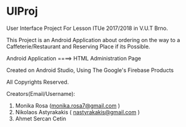 # UIProj
User Interface Project For Lesson ITUe 2017/2018 in V.U.T Brno.

This Project is an Android Application about ordering on the way to a Caffeterie/Restaurant and Reserving Place if its Possible.

Android Application ====> HTML Administration Page

Created on Android Studio, Using The Google's Firebase Products

All Copyrights Reserved. 

Creators(Email/Username):

1. Monika Rosa (monika.rosa7@gmail.com )
2. Nikolaos Astyrakakis ( nastyrakakis@gmail.com )
3. Ahmet Sercan Cetin 
